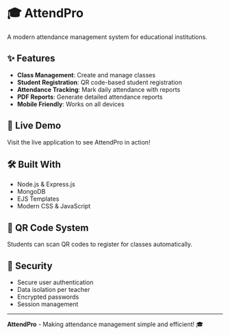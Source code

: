 # 🎓 AttendPro

A modern attendance management system for educational institutions.

## ✨ Features

- **Class Management**: Create and manage classes
- **Student Registration**: QR code-based student registration
- **Attendance Tracking**: Mark daily attendance with reports
- **PDF Reports**: Generate detailed attendance reports
- **Mobile Friendly**: Works on all devices

## 🚀 Live Demo

Visit the live application to see AttendPro in action!

## 🛠️ Built With

- Node.js & Express.js
- MongoDB
- EJS Templates
- Modern CSS & JavaScript

## 📱 QR Code System

Students can scan QR codes to register for classes automatically.

## 🔐 Security

- Secure user authentication
- Data isolation per teacher
- Encrypted passwords
- Session management

---

**AttendPro** - Making attendance management simple and efficient! 🎓 